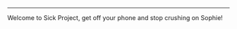 
---------------------------------------------------------------------------------
Welcome to 
Sick Project, get off your phone and stop crushing on Sophie!